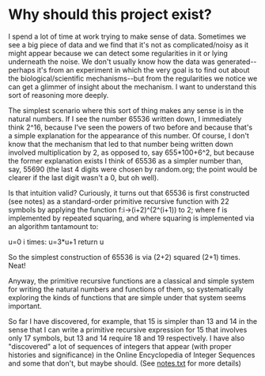 Why should this project exist?
==============================

I spend a lot of time at work trying to make sense of data. Sometimes
we see a big piece of data and we find that it's not as complicated/noisy as
it might appear because we can detect some regularities in it or lying
underneath the noise. We don't usually know how the data was
generated--perhaps it's from an experiment in which the very goal is to
find out about the biological/scientific mechanisms--but from the
regularities we notice we can get a glimmer of insight about the
mechanism. I want to understand this sort of reasoning more deeply.

The simplest scenario where this sort of thing makes any sense is in
the natural numbers. If I see the number 65536 written down, I immediately think
2^16, because I've seen the powers of two before and because that's a
simple explanation for the appearance of this number. Of course, I don't
know that the mechanism that led to that number being written 
down involved multiplication by 2, as opposed to, say 655*100+6^2, but
because the former explanation exists I think of 65536 as a simpler
number than, say, 55690 (the last 4 digits were chosen by random.org;
the point would be clearer if the last digit wasn't a 0, but oh well).

Is that intuition valid? Curiously, it turns out that 65536 is first constructed (see notes)
as a standard-order primitive recursive function with 22 symbols
by applying the function f:i->(i+2)^(2^(i+1)) to 2; where f is implemented
by repeated squaring, and where squaring is implemented via an algorithm tantamount to:

  u=0
  i times: u=3*u+1
  return u

So the simplest construction of 65536 is via (2+2) squared (2+1) times. Neat!

Anyway, the primitive recursive functions are a classical and simple
system for writing the natural numbers and functions of them, so
systematically exploring the kinds of functions that are simple under
that system seems important.

So far I have discovered, for example, that 15 is simpler than
13 and 14 in the sense that I can write a primitive recursive expression for
15 that involves only 17 symbols, but 13 and 14 require 18 and 19 respectively.
I have also "discovered" a lot of sequences of
integers that appear (with proper histories and significance) in the Online
Encyclopedia of Integer Sequences and some that don't, but maybe
should. (See [notes.txt](https://github.com/mcoram/primrec/blob/master/notes.txt)
for more details)

